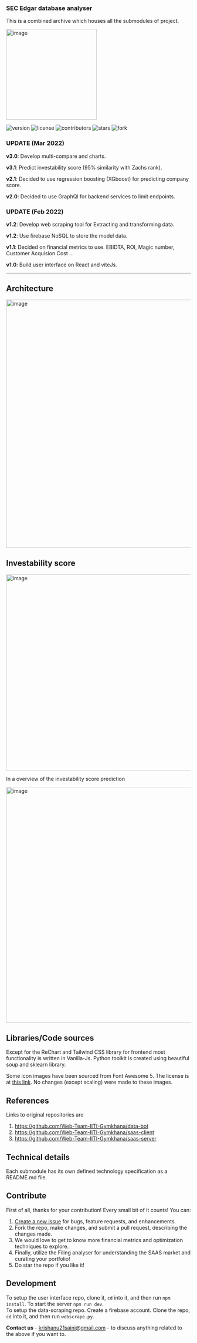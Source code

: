 ### SEC Edgar database analyser
This is a combined archive which houses all the submodules of project. <br>

<img width="247" alt="image" src="https://user-images.githubusercontent.com/56930593/186934249-7ed03a93-1c86-4f01-962b-594871248a14.png"> 


![version](https://img.shields.io/badge/version-3.4.1-blue)
![license](https://img.shields.io/github/license/krishanu-2001/Edgar-Database-Analyser)
![contributors](https://img.shields.io/badge/contributors-10-brightgreen)
![stars](https://img.shields.io/badge/stars-3-blue)
![fork](https://img.shields.io/badge/dependencies-up%20to%20date-brightgreen)

### UPDATE (Mar 2022)

**v3.0**: Develop multi-compare and charts.

**v3.1**: Predict investability score (95% similarity with Zachs rank). 

**v2.1**: Decided to use regression boosting (XGboost) for predicting company score.

**v2.0**: Decided to use GraphQl for backend services to limit endpoints.

### UPDATE (Feb 2022)

**v1.2**: Develop web scraping tool for Extracting and transforming data.

**v1.2**: Use firebase NoSQL to store the model data.

**v1.1**: Decided on financial metrics to use. EBIDTA, ROI, Magic number, Customer Acquision Cost ...

**v1.0**: Build user interface on React and viteJs.

---

## Architecture

<img width="677" alt="image" src="https://user-images.githubusercontent.com/56930593/186957748-75615d1e-00d3-4077-b313-06fa42cf8422.png">

## Investability score
<img width="535" alt="image" src="https://user-images.githubusercontent.com/56930593/186960971-c3b86187-ef10-4b41-87e8-e7df7eb3f057.png">

In a overview of the investability score prediction  

<img width="643" alt="image" src="https://user-images.githubusercontent.com/56930593/186961186-3c0e8ac2-bfbe-48bf-b3be-9f6e8c2b50dc.png">


## Libraries/Code sources

Except for the ReChart and Tailwind CSS library for frontend most functionality is written in Vanilla-Js. Python toolkit is created using beautiful soup and sklearn library. 

Some icon images have been sourced from Font Awesome 5. The license is at [this link](https://fontawesome.com/license/free). No changes (except scaling) were made to these images.

## References
Links to original repositories are  

1. https://github.com/Web-Team-IITI-Gymkhana/data-bot 
2. https://github.com/Web-Team-IITI-Gymkhana/saas-client
3. https://github.com/Web-Team-IITI-Gymkhana/saas-server

## Technical details

Each submodule has its own defined technology specification as a README.md file.

## Contribute

First of all, thanks for your contribution! Every small bit of it counts! You can:

1.  [Create a new issue](https://github.com/krishanu-2001/Edgar-Database-Analyser/issues/new) for bugs, feature requests, and enhancements.
3.  Fork the repo, make changes, and submit a pull request, describing the changes made.
4.  We would love to get to know more financial metrics and optimization techniques to explore.   
5.  Finally, utilize the Filing analyser for understanding the SAAS market and curating your portfolio!
6.  Do star the repo if you like it!

## Development

To setup the user interface repo, clone it, `cd` into it, and then run `npm install`. To start the server `npm run dev`.  
To setup the data-scraping repo. Create a firebase account. Clone the repo, `cd` into it, and then run `webscrape.py`. 

**Contact us** - krishanu21saini@gmail.com - to discuss anything related to the above if you want to.
